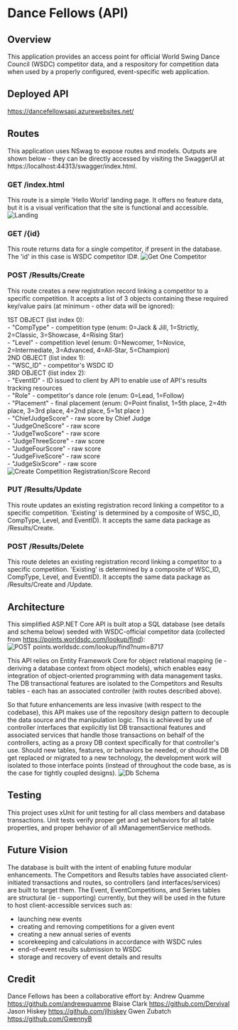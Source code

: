 # Dance Fellows (API)

## Overview
This application provides an access point for official World Swing Dance Council (WSDC) competitor data, and a respository for competition data when used by a properly configured, event-specific web application.


## Deployed API
https://dancefellowsapi.azurewebsites.net/


## Routes
This application uses NSwag to expose routes and models. Outputs are shown below - they can be directly accessed by visiting the SwaggerUI at https://localhost:44313/swagger/index.html.

### GET /index.html
This route is a simple 'Hello World' landing page. It offers no feature data, but it is a visual verification that the site is functional and accessible.
![Landing](assets/Competitors-index.PNG)

### GET /{id}
This route returns data for a single competitor, if present in the database. The 'id' in this case is WSDC competitor ID#.
![Get One Competitor](assets/Competitors-id.PNG)

### POST /Results/Create
This route creates a new registration record linking a competitor to a specific competition. It accepts a list of 3 objects containing these required key/value pairs (at minimum - other data will be ignored):

  1ST OBJECT (list index 0):  
    - "CompType" <int> - competition type (enum: 0=Jack & Jill, 1=Strictly, 2=Classic, 3=Showcase, 4=Rising Star)  
    - "Level" <int> - competition level (enum: 0=Newcomer, 1=Novice, 2=Intermediate, 3=Advanced, 4=All-Star, 5=Champion)  
  2ND OBJECT (list index 1):  
    - "WSC_ID" <int> - competitor's WSDC ID  
  3RD OBJECT (list index 2):  
    - "EventID" <int> - ID issued to client by API to enable use of API's results tracking resources  
    - "Role" <int> - competitor's dance role (enum: 0=Lead, 1=Follow)  
    - "Placement" <int> - final placement (enum: 0=Point finalist, 1=5th place, 2=4th place, 3=3rd place, 4=2nd place, 5=1st place )  
    - "ChiefJudgeScore" <int> - raw score by Chief Judge  
    - "JudgeOneScore" <int> - raw score  
    - "JudgeTwoScore" <int> - raw score  
    - "JudgeThreeScore" <int> - raw score  
    - "JudgeFourScore" <int> - raw score  
    - "JudgeFiveScore" <int> - raw score  
    - "JudgeSixScore" <int> - raw score  
  ![Create Competition Registration/Score Record](assets/Create-Result.PNG)  

### PUT /Results/Update
This route updates an existing registration record linking a competitor to a specific competition. 'Existing' is determined by a composite of WSC_ID, CompType, Level, and EventID). It accepts the same data package as /Results/Create.

### POST /Results/Delete
This route deletes an existing registration record linking a competitor to a specific competition. 'Existing' is determined by a composite of WSC_ID, CompType, Level, and EventID). It accepts the same data package as /Results/Create and /Update.

## Architecture
This simplified ASP.NET Core API is built atop a SQL database (see details and schema below) seeded with WSDC-official competitor data (collected from https://points.worldsdc.com/lookup/find):
![POST points.worldsdc.com/lookup/find?num=8717](assets/wsdc-POST-return.PNG)

This API relies on Entity Framework Core for object relational mapping (ie - deriving a database context from object models), which enables easy integration of object-oriented programming with data management tasks. The DB transactional features are isolated to the Competitors and Results tables - each has an associated controller (with routes described above).

So that future enhancements are less invasive (with respect to the codebase), this API makes use of the repository design pattern to decouple the data source and the manipulation logic. This is achieved by use of controller interfaces that explicitly list DB transactional features and associated services that handle those transactions on behalf of the controllers, acting as a proxy DB context specifically for that controller's use.  Should new tables, features, or behaviors be needed, or should the DB get replaced or migrated to a new technology, the development work will isolated to those interface points (instead of throughout the code base, as is the case for tightly coupled designs).
![Db Schema](assets/schema.PNG)


## Testing
This project uses xUnit for unit testing for all class members and database transactions. Unit tests verify proper get and set behaviors for all table properties, and proper behavior of all xManagementService methods.


## Future Vision
The database is built with the intent of enabling future modular enhancements. The Competitors and Results tables have associated client-initiated transactions and routes, so controllers (and interfaces/services) are built to target them. The Event, EventCompetitions, and Series tables are structural (ie - supporting) currently, but they will be used in the future to host client-accessible services such as:
  - launching new events
  - creating and removing competitions for a given event
  - creating a new annual series of events
  - scorekeeping and calculations in accordance with WSDC rules
  - end-of-event results submission to WSDC
  - storage and recovery of event details and results


## Credit
Dance Fellows has been a collaborative effort by:
  Andrew Quamme https://github.com/andrewquamme
  Blaise Clark https://github.com/Dervival
  Jason Hiskey https://github.com/jlhiskey
  Gwen Zubatch https://github.com/GwennyB

